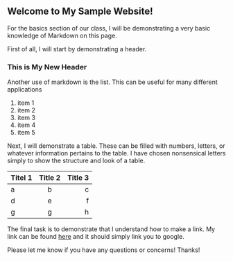 ## Welcome to My Sample Website!


For the basics section of our class, I will be demonstrating a very basic knowledge of Markdown on this page. 


First of all, I will start by demonstrating a header.



### This is My New Header


Another use of markdown is the list. This can be useful for many different applications

1. item 1
2. item 2
3. item 3
4. item 4
5. item 5

Next, I will demonstrate a table. These can be filled with numbers, letters, or whatever information pertains to the table. I have chosen nonsensical letters simply to show the structure and look of a table.

| Titel 1       | Title 2       |Title 3|
| ------------- |:-------------:| -----:|
| a             | b             | c     |
| d             | e             | f     |
| g             | g             | h     |


The final task is to demonstrate that I understand how to make a link. My link can be found [here](https://www.google.com) and it should simply link you to google. 

Please let me know if you have any questions or concerns!
Thanks!
